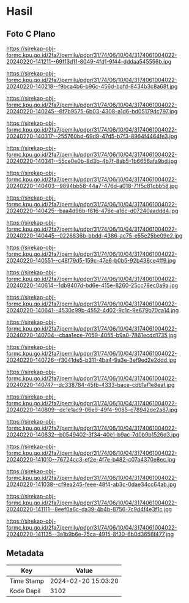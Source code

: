# Hasil

## Foto C Plano

https://sirekap-obj-formc.kpu.go.id/2fa7/pemilu/pdpr/31/74/06/10/04/3174061004022-20240220-141211--69f13d11-8049-4fd1-9f44-dddaa545556b.jpg

https://sirekap-obj-formc.kpu.go.id/2fa7/pemilu/pdpr/31/74/06/10/04/3174061004022-20240220-140218--f9bca4b6-b96c-456d-bafd-8434b3c8a68f.jpg

https://sirekap-obj-formc.kpu.go.id/2fa7/pemilu/pdpr/31/74/06/10/04/3174061004022-20240220-140245--6f7b9575-6b03-4308-a1d6-bd05179dc797.jpg

https://sirekap-obj-formc.kpu.go.id/2fa7/pemilu/pdpr/31/74/06/10/04/3174061004022-20240220-140317--255760bd-69d9-47d5-b7f3-8964f4464fe3.jpg

https://sirekap-obj-formc.kpu.go.id/2fa7/pemilu/pdpr/31/74/06/10/04/3174061004022-20240220-140341--55ce0e0b-8d3b-4b7f-8ab5-1b6656afa9bd.jpg

https://sirekap-obj-formc.kpu.go.id/2fa7/pemilu/pdpr/31/74/06/10/04/3174061004022-20240220-140403--9894bb58-44a7-476d-a018-71f5c81cbb58.jpg

https://sirekap-obj-formc.kpu.go.id/2fa7/pemilu/pdpr/31/74/06/10/04/3174061004022-20240220-140425--baa4d96b-f816-476e-a16c-d07240aaddd4.jpg

https://sirekap-obj-formc.kpu.go.id/2fa7/pemilu/pdpr/31/74/06/10/04/3174061004022-20240220-140445--0226836b-bbdd-4386-ac75-e55e25be09e2.jpg

https://sirekap-obj-formc.kpu.go.id/2fa7/pemilu/pdpr/31/74/06/10/04/3174061004022-20240220-140551--c48f79d5-159c-47e6-b0b5-92b438ce4ff9.jpg

https://sirekap-obj-formc.kpu.go.id/2fa7/pemilu/pdpr/31/74/06/10/04/3174061004022-20240220-140614--1db9407d-bd6e-415e-8260-25cc78ec0a9a.jpg

https://sirekap-obj-formc.kpu.go.id/2fa7/pemilu/pdpr/31/74/06/10/04/3174061004022-20240220-140641--4530c99b-4552-4d02-9c1c-9e679b70ca14.jpg

https://sirekap-obj-formc.kpu.go.id/2fa7/pemilu/pdpr/31/74/06/10/04/3174061004022-20240220-140704--cbaa1ece-7059-4055-b9a0-7861ecdd1735.jpg

https://sirekap-obj-formc.kpu.go.id/2fa7/pemilu/pdpr/31/74/06/10/04/3174061004022-20240220-140726--f3041de5-b311-4ba4-9a3e-3ef9ed2e2ddd.jpg

https://sirekap-obj-formc.kpu.go.id/2fa7/pemilu/pdpr/31/74/06/10/04/3174061004022-20240220-140747--dc338784-45fb-4333-bace-cdb1af1e8eaf.jpg

https://sirekap-obj-formc.kpu.go.id/2fa7/pemilu/pdpr/31/74/06/10/04/3174061004022-20240220-140809--dc1e1ac9-06e9-49f4-9085-c78942de2a87.jpg

https://sirekap-obj-formc.kpu.go.id/2fa7/pemilu/pdpr/31/74/06/10/04/3174061004022-20240220-140832--b0549402-3f34-40e1-b9ac-7d0b9b1526d3.jpg

https://sirekap-obj-formc.kpu.go.id/2fa7/pemilu/pdpr/31/74/06/10/04/3174061004022-20240220-141010--76724cc3-ef2e-4f7e-b482-c07a4370e8ec.jpg

https://sirekap-obj-formc.kpu.go.id/2fa7/pemilu/pdpr/31/74/06/10/04/3174061004022-20240220-141038--cf9ea245-feee-48f4-ab3c-0dae34cc64ab.jpg

https://sirekap-obj-formc.kpu.go.id/2fa7/pemilu/pdpr/31/74/06/10/04/3174061004022-20240220-141111--8eef0a6c-da39-4b4b-8756-7c9d4f4e3f1c.jpg

https://sirekap-obj-formc.kpu.go.id/2fa7/pemilu/pdpr/31/74/06/10/04/3174061004022-20240220-141135--3a1b9b6e-75ca-4915-8f30-6b0d3656f477.jpg


## Metadata

| Key        | Value               |
| ---------- | ------------------- |
| Time Stamp | 2024-02-20 15:03:20 |
| Kode Dapil | 3102                |



